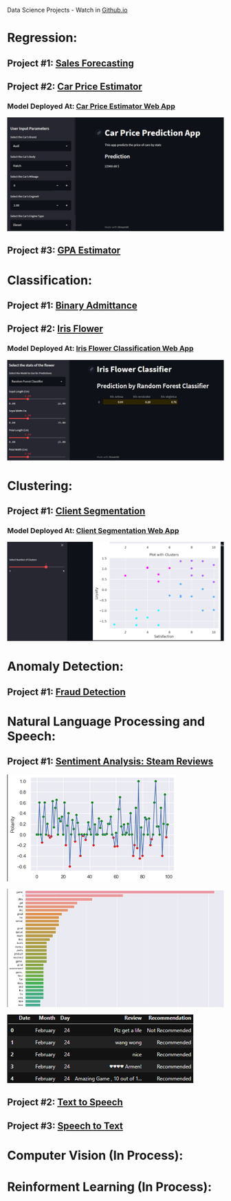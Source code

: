 Data Science Projects - Watch in [Github.io](https://aldanajd.github.io/Data_Scientist/)

# Regression:

## Project #1: [Sales Forecasting](https://github.com/aldanajd/Data_Scientist/tree/main/Machine%20Learning/Regression/Sales_Forescasting) 

## Project #2: [Car Price Estimator](https://github.com/aldanajd/Data_Scientist_I/tree/main/Machine%20Learning/Regression/Cars_price_estimator)

### Model Deployed At: [Car Price Estimator Web App](https://share.streamlit.io/aldanajd/data_scientist/main/Deployment/Regression/Car_price_estimator/car_price_st.py) 

![](https://github.com/aldanajd/Data_Scientist/blob/main/Deployment/Regression/Car_price_estimator/Car_price_web_app.PNG)

## Project #3: [GPA Estimator](https://github.com/aldanajd/Data_Scientist/tree/main/Machine%20Learning/Regression/GPA_estimator) 

# Classification:

## Project #1: [Binary Admittance](https://github.com/aldanajd/Data_Scientist_I/tree/main/Machine%20Learning/Classification/Binary_admittance)


## Project #2: [Iris Flower](https://github.com/aldanajd/Data_Scientist_I/tree/main/Machine%20Learning/Classification/Iris_Flower)

### Model Deployed At: [Iris Flower Classification Web App](https://share.streamlit.io/aldanajd/data_scientist/main/Deployment/Classification/Iris_Classifier/iris_classifier_st.py)

![](https://github.com/aldanajd/Data_Scientist/blob/main/Deployment/Classification/Iris_Classifier/Iris_classifier_web_app.PNG)

# Clustering:

## Project #1: [Client Segmentation](https://github.com/aldanajd/Data_Scientist_I/tree/main/Machine%20Learning/Clustering/Client_segmentation)

### Model Deployed At: [Client Segmentation Web App](https://share.streamlit.io/aldanajd/data_scientist/main/Deployment/Clustering/Multi_clustering/multi_clustering_st.py)

![](https://github.com/aldanajd/Data_Scientist/blob/main/Deployment/Clustering/Multi_clustering/client_segmentation_web_app.PNG)

# Anomaly Detection:

## Project #1: [Fraud Detection](https://github.com/aldanajd/Data_Scientist_I/tree/main/Machine%20Learning/Anomaly%20Detection/Fraud%20Detection)

# Natural Language Processing and Speech:

## Project #1: [Sentiment Analysis: Steam Reviews](https://github.com/aldanajd/Data_Scientist/tree/main/Machine%20Learning/NLP/Sentiment%20Analysis/Steam%20Reviews)

![](https://github.com/aldanajd/Data_Scientist/blob/main/Machine%20Learning/NLP/Sentiment%20Analysis/Steam%20Reviews/Images/polarity_plot.png)

![](https://github.com/aldanajd/Data_Scientist/blob/main/Machine%20Learning/NLP/Sentiment%20Analysis/Steam%20Reviews/Images/word_freq.png)

![](https://github.com/aldanajd/Data_Scientist/blob/main/Machine%20Learning/NLP/Sentiment%20Analysis/Steam%20Reviews/Images/recommendation_df.png)

## Project #2: [Text to Speech](https://github.com/aldanajd/Data_Scientist/tree/main/Machine%20Learning/NLP/Text%20to%20Speech)

## Project #3: [Speech to Text](https://github.com/aldanajd/Data_Scientist/tree/main/Machine%20Learning/NLP/Speech%20to%20Text)

# Computer Vision (In Process):

# Reinforment Learning (In Process):

